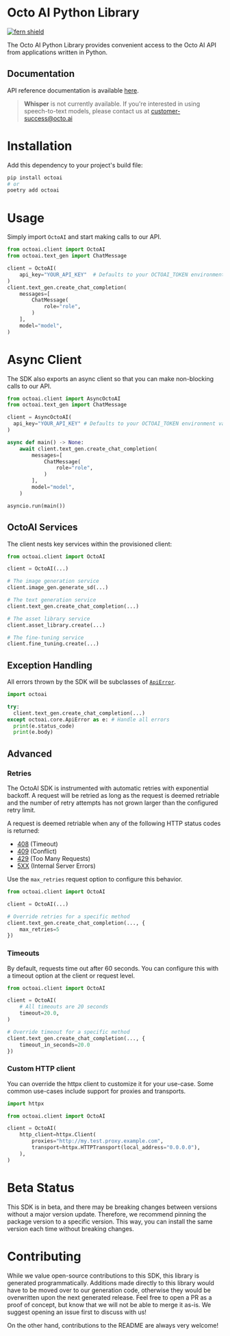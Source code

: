 <!-- Begin Title, generated by Fern  -->
# Octo AI Python Library

[![fern shield](https://img.shields.io/badge/%F0%9F%8C%BF-SDK%20generated%20by%20Fern-brightgreen)](https://github.com/fern-api/fern)

The Octo AI Python Library provides convenient access to the Octo AI API from applications written in Python.
<!-- End Title  -->

## Documentation

API reference documentation is available [here](https://octo.ai/docs/api-reference/octoai-api).

> **Whisper** is not currently available. If you're interested in using speech-to-text models, please contact us at customer-success@octo.ai

<!-- Begin Installation, generated by Fern  -->
# Installation
Add this dependency to your project's build file:

```bash
pip install octoai
# or
poetry add octoai
```
<!-- End Installation  -->

<!-- Begin Usage, generated by Fern  -->
# Usage

Simply import `OctoAI` and start making calls to our API.

```python
from octoai.client import OctoAI
from octoai.text_gen import ChatMessage

client = OctoAI(
    api_key="YOUR_API_KEY"  # Defaults to your OCTOAI_TOKEN environment variable
)
client.text_gen.create_chat_completion(
    messages=[
        ChatMessage(
            role="role",
        )
    ],
    model="model",
)
```
<!-- End Usage  -->

<!-- Begin Async Usage, generated by Fern  -->
# Async Client

The SDK also exports an async client so that you can make non-blocking
calls to our API.

```python
from octoai.client import AsyncOctoAI
from octoai.text_gen import ChatMessage

client = AsyncOctoAI(
  api_key="YOUR_API_KEY" # Defaults to your OCTOAI_TOKEN environment variable
)

async def main() -> None:
    await client.text_gen.create_chat_completion(
        messages=[
            ChatMessage(
                role="role",
            )
        ],
        model="model",
    )

asyncio.run(main())
```

<!-- End Async Usage  -->

## OctoAI Services
The client nests key services within the provisioned client:

```python
from octoai.client import OctoAI

client = OctoAI(...)

# The image generation service
client.image_gen.generate_sd(...)

# The text generation service
client.text_gen.create_chat_completion(...)

# The asset library service
client.asset_library.create(...)

# The fine-tuning service
client.fine_tuning.create(...)
```

## Exception Handling
All errors thrown by the SDK will be subclasses of [`ApiError`](./src/octoai/core/api_error.py).

```python
import octoai

try:
  client.text_gen.create_chat_completion(...)
except octoai.core.ApiError as e: # Handle all errors
  print(e.status_code)
  print(e.body)
```

## Advanced

### Retries
The OctoAI SDK is instrumented with automatic retries with exponential backoff. A request will be
retried as long as the request is deemed retriable and the number of retry attempts has not grown larger
than the configured retry limit.

A request is deemed retriable when any of the following HTTP status codes is returned:

- [408](https://developer.mozilla.org/en-US/docs/Web/HTTP/Status/408) (Timeout)
- [409](https://developer.mozilla.org/en-US/docs/Web/HTTP/Status/409) (Conflict)
- [429](https://developer.mozilla.org/en-US/docs/Web/HTTP/Status/429) (Too Many Requests)
- [5XX](https://developer.mozilla.org/en-US/docs/Web/HTTP/Status/500) (Internal Server Errors)

Use the `max_retries` request option to configure this behavior.

```python
from octoai.client import OctoAI

client = OctoAI(...)

# Override retries for a specific method
client.text_gen.create_chat_completion(..., {
    max_retries=5
})
```

### Timeouts
By default, requests time out after 60 seconds. You can configure this with a
timeout option at the client or request level.

```python
from octoai.client import OctoAI

client = OctoAI(
    # All timeouts are 20 seconds
    timeout=20.0,
)

# Override timeout for a specific method
client.text_gen.create_chat_completion(..., {
    timeout_in_seconds=20.0
})
```

### Custom HTTP client
You can override the httpx client to customize it for your use-case. Some common use-cases
include support for proxies and transports.

```python
import httpx

from octoai.client import OctoAI

client = OctoAI(
    http_client=httpx.Client(
        proxies="http://my.test.proxy.example.com",
        transport=httpx.HTTPTransport(local_address="0.0.0.0"),
    ),
)
```

<!-- Begin Status, generated by Fern  -->
# Beta Status

This SDK is in beta, and there may be breaking changes between versions without a major
version update. Therefore, we recommend pinning the package version to a specific version.
This way, you can install the same version each time without breaking changes.
<!-- End Status  -->

<!-- Begin Contributing, generated by Fern  -->
# Contributing

While we value open-source contributions to this SDK, this library is generated programmatically.
Additions made directly to this library would have to be moved over to our generation code,
otherwise they would be overwritten upon the next generated release. Feel free to open a PR as
 a proof of concept, but know that we will not be able to merge it as-is. We suggest opening
an issue first to discuss with us!

On the other hand, contributions to the README are always very welcome!
<!-- End Contributing  -->

